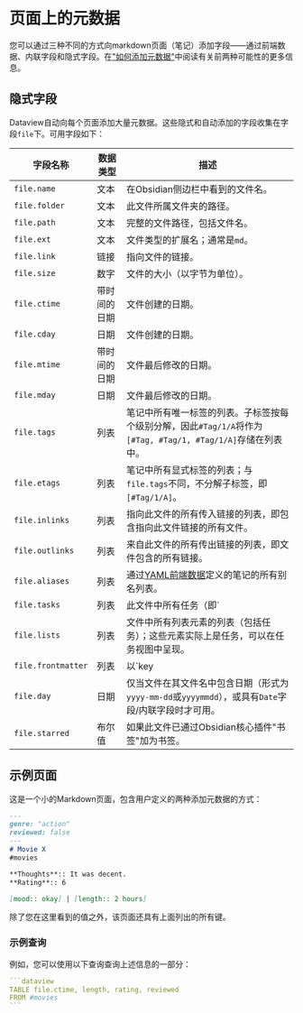 # 页面上的元数据

您可以通过三种不同的方式向markdown页面（笔记）添加字段——通过前端数据、内联字段和隐式字段。在["如何添加元数据"](./add-metadata.md)中阅读有关前两种可能性的更多信息。

## 隐式字段

Dataview自动向每个页面添加大量元数据。这些隐式和自动添加的字段收集在字段`file`下。可用字段如下：

| 字段名称 | 数据类型 | 描述 |
| --------------------- | --------- | ----------- |
| `file.name` | 文本 | 在Obsidian侧边栏中看到的文件名。 |
| `file.folder` | 文本 | 此文件所属文件夹的路径。 |
| `file.path` | 文本 | 完整的文件路径，包括文件名。 |
| `file.ext` | 文本 | 文件类型的扩展名；通常是`md`。 |
| `file.link` | 链接 | 指向文件的链接。 |
| `file.size` | 数字 | 文件的大小（以字节为单位）。 |
| `file.ctime` | 带时间的日期 | 文件创建的日期。 |
| `file.cday` | 日期 | 文件创建的日期。 |
| `file.mtime` | 带时间的日期 | 文件最后修改的日期。 |
| `file.mday` | 日期 | 文件最后修改的日期。 |
| `file.tags` | 列表 | 笔记中所有唯一标签的列表。子标签按每个级别分解，因此`#Tag/1/A`将作为`[#Tag, #Tag/1, #Tag/1/A]`存储在列表中。 |
| `file.etags` | 列表 | 笔记中所有显式标签的列表；与`file.tags`不同，不分解子标签，即`[#Tag/1/A]`。 |
| `file.inlinks` | 列表 | 指向此文件的所有传入链接的列表，即包含指向此文件链接的所有文件。 |
| `file.outlinks` | 列表 | 来自此文件的所有传出链接的列表，即文件包含的所有链接。 |
| `file.aliases` | 列表 | 通过[YAML前端数据](https://help.obsidian.md/How+to/Add+aliases+to+note)定义的笔记的所有别名列表。 |
| `file.tasks` | 列表 | 此文件中所有任务（即`| [ ] some task`）的列表。 |
| `file.lists` | 列表 | 文件中所有列表元素的列表（包括任务）；这些元素实际上是任务，可以在任务视图中呈现。 |
| `file.frontmatter` | 列表 | 以`key | value`文本值形式包含所有前端数据的原始值；主要用于检查原始前端数据值或动态列出前端数据键。 |
| `file.day` | 日期 | 仅当文件在其文件名中包含日期（形式为`yyyy-mm-dd`或`yyyymmdd`），或具有`Date`字段/内联字段时才可用。 |
| `file.starred` | 布尔值 | 如果此文件已通过Obsidian核心插件"书签"加为书签。 |

## 示例页面

这是一个小的Markdown页面，包含用户定义的两种添加元数据的方式：

```markdown
---
genre: "action"
reviewed: false
---
# Movie X
#movies

**Thoughts**:: It was decent.
**Rating**:: 6

[mood:: okay] | [length:: 2 hours]
```

除了您在这里看到的值之外，该页面还具有上面列出的所有键。

### 示例查询

例如，您可以使用以下查询查询上述信息的一部分：

~~~yaml
```dataview
TABLE file.ctime, length, rating, reviewed
FROM #movies
```
~~~

